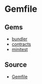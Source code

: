 # Gemfile

## Gems

- [bundler](https://rubygems.org/gems/bundler)
- [contracts](https://rubygems.org/gems/contracts)
- [minitest](https://rubygems.org/gems/minitest)
## Source

- [Gemfile](Gemfile)
